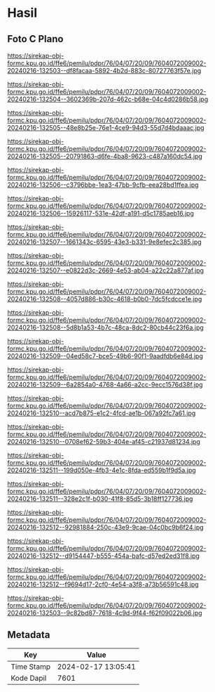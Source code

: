 # Hasil

## Foto C Plano

https://sirekap-obj-formc.kpu.go.id/ffe6/pemilu/pdpr/76/04/07/20/09/7604072009002-20240216-132503--df8facaa-5892-4b2d-883c-80727763f57e.jpg

https://sirekap-obj-formc.kpu.go.id/ffe6/pemilu/pdpr/76/04/07/20/09/7604072009002-20240216-132504--3602369b-207d-462c-b68e-04c4d0286b58.jpg

https://sirekap-obj-formc.kpu.go.id/ffe6/pemilu/pdpr/76/04/07/20/09/7604072009002-20240216-132505--48e8b25e-76e1-4ce9-94d3-55d7d4bdaaac.jpg

https://sirekap-obj-formc.kpu.go.id/ffe6/pemilu/pdpr/76/04/07/20/09/7604072009002-20240216-132505--20791863-d6fe-4ba8-9623-c487a160dc54.jpg

https://sirekap-obj-formc.kpu.go.id/ffe6/pemilu/pdpr/76/04/07/20/09/7604072009002-20240216-132506--c3796bbe-1ea3-47bb-9cfb-eea28bd1ffea.jpg

https://sirekap-obj-formc.kpu.go.id/ffe6/pemilu/pdpr/76/04/07/20/09/7604072009002-20240216-132506--15926117-531e-42df-a191-d5c1785aeb16.jpg

https://sirekap-obj-formc.kpu.go.id/ffe6/pemilu/pdpr/76/04/07/20/09/7604072009002-20240216-132507--1661343c-6595-43e3-b331-9e8efec2c385.jpg

https://sirekap-obj-formc.kpu.go.id/ffe6/pemilu/pdpr/76/04/07/20/09/7604072009002-20240216-132507--e0822d3c-2669-4e53-ab04-a22c22a877af.jpg

https://sirekap-obj-formc.kpu.go.id/ffe6/pemilu/pdpr/76/04/07/20/09/7604072009002-20240216-132508--4057d886-b30c-4618-b0b0-7dc5fcdcce1e.jpg

https://sirekap-obj-formc.kpu.go.id/ffe6/pemilu/pdpr/76/04/07/20/09/7604072009002-20240216-132508--5d8b1a53-4b7c-48ca-8dc2-80cb44c23f6a.jpg

https://sirekap-obj-formc.kpu.go.id/ffe6/pemilu/pdpr/76/04/07/20/09/7604072009002-20240216-132509--04ed58c7-bce5-49b6-90f1-9aadfdb6e84d.jpg

https://sirekap-obj-formc.kpu.go.id/ffe6/pemilu/pdpr/76/04/07/20/09/7604072009002-20240216-132509--6a2854a0-4768-4a66-a2cc-9ecc1576d38f.jpg

https://sirekap-obj-formc.kpu.go.id/ffe6/pemilu/pdpr/76/04/07/20/09/7604072009002-20240216-132510--acd7b875-e1c2-4fcd-ae1b-067a92fc7a61.jpg

https://sirekap-obj-formc.kpu.go.id/ffe6/pemilu/pdpr/76/04/07/20/09/7604072009002-20240216-132510--0708ef62-59b3-404e-af45-c21937d81234.jpg

https://sirekap-obj-formc.kpu.go.id/ffe6/pemilu/pdpr/76/04/07/20/09/7604072009002-20240216-132511--199d050e-4fb3-4e1c-8fda-ed559b1f9d5a.jpg

https://sirekap-obj-formc.kpu.go.id/ffe6/pemilu/pdpr/76/04/07/20/09/7604072009002-20240216-132511--328e2c1f-b030-41f8-85d5-3b18ff127736.jpg

https://sirekap-obj-formc.kpu.go.id/ffe6/pemilu/pdpr/76/04/07/20/09/7604072009002-20240216-132512--92981884-250c-43e9-9cae-04c0bc9b6f24.jpg

https://sirekap-obj-formc.kpu.go.id/ffe6/pemilu/pdpr/76/04/07/20/09/7604072009002-20240216-132512--d9154447-b555-454a-bafc-d57ed2ed31f8.jpg

https://sirekap-obj-formc.kpu.go.id/ffe6/pemilu/pdpr/76/04/07/20/09/7604072009002-20240216-132512--f9694d17-2cf0-4e54-a3f8-a73b56591c48.jpg

https://sirekap-obj-formc.kpu.go.id/ffe6/pemilu/pdpr/76/04/07/20/09/7604072009002-20240216-132503--9c82bd87-7618-4c9d-9f44-f62f09022b06.jpg


## Metadata

| Key        | Value               |
| ---------- | ------------------- |
| Time Stamp | 2024-02-17 13:05:41 |
| Kode Dapil | 7601                |



